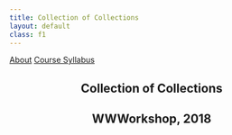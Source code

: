 ```yaml
---
title: Collection of Collections
layout: default
class: f1
---
```


<a class="f3 link dim bw2 ba br4 ph5 pv3 mb2 dib white" href='/about'>About</a> <a class='f3 link dim bw2 ba br4 ph5 pv3 mb2 dib white' href="https://github.com/garrying/wwworkshop" target="_blank" title="visit course syllabus on GitHub">Course Syllabus</a> 

<article>
  <header class="vh-50 dt w-100">
    <div class="dtc v-mid cover">
      <h1 class="f1 measure mb0 normal">Collection of Collections</h1>
      <h2 class="f4 mt2 normal">WWWorkshop, 2018</h2>
    </div>
  </header>
</article>
